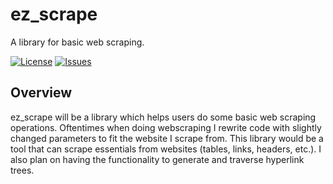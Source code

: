 # ez_scrape

A library for basic web scraping.

[![License](https://img.shields.io/badge/License-Apache%202.0-green.svg)](https://opensource.org/licenses/Apache-2.0) [![Issues](https://img.shields.io/github/issues/dag2226/ez_scrape)](https://github.com/dag2226/ez_scrape/issues)

## Overview

ez_scrape will be a library which helps users do some basic web scraping operations. Oftentimes when doing webscraping I rewrite code with slightly changed parameters to fit the website I scrape from. This library would be a tool that can scrape essentials from websites (tables, links, headers, etc.). I also plan on having the functionality to generate and traverse hyperlink trees.
